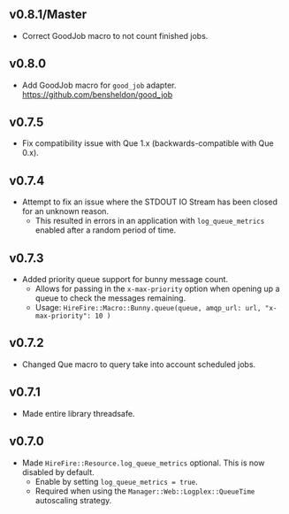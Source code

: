## v0.8.1/Master

* Correct GoodJob macro to not count finished jobs.

## v0.8.0

* Add GoodJob macro for `good_job` adapter. https://github.com/bensheldon/good_job

## v0.7.5

* Fix compatibility issue with Que 1.x (backwards-compatible with Que 0.x).

## v0.7.4

* Attempt to fix an issue where the STDOUT IO Stream has been closed for an unknown reason.
  * This resulted in errors in an application with `log_queue_metrics` enabled after a random period of time.

## v0.7.3

* Added priority queue support for bunny message count.
  * Allows for passing in the `x-max-priority` option when opening up a queue to check the messages remaining.
  * Usage: `HireFire::Macro::Bunny.queue(queue, amqp_url: url, "x-max-priority": 10 )`

## v0.7.2

* Changed Que macro to query take into account scheduled jobs.

## v0.7.1

* Made entire library threadsafe.

## v0.7.0

* Made `HireFire::Resource.log_queue_metrics` optional. This is now disabled by default.
  * Enable by setting `log_queue_metrics = true`.
  * Required when using the `Manager::Web::Logplex::QueueTime` autoscaling strategy.
